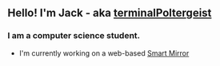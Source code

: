 ## Hello! I'm Jack - aka [terminalPoltergeist]

### I am a computer science student.
- I'm currently working on a web-based [Smart Mirror]







[terminalPoltergeist]: https://github.com/terminalPoltergeist
[Smart Mirror]: https://github.com/terminalPoltergeist/didactic-parakeet